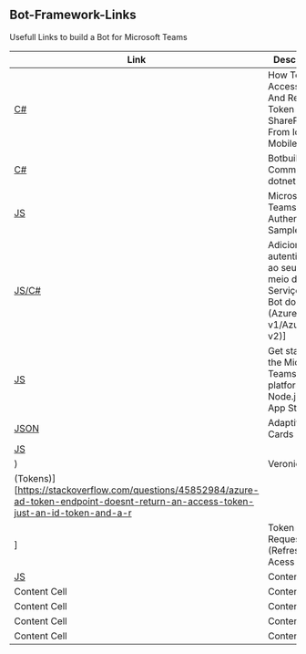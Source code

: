 ## Bot-Framework-Links
Usefull Links to build a Bot for Microsoft Teams

| Link  | Description |
| ------------- | ------------- |
| [C#](https://www.c-sharpcorner.com/article/how-to-get-access-token-and-refresh-token-for-sharepoint-from-ionic-3-mobile-app/) | How To Get Access Token And Refresh Token For SharePoint From Ionic 3 Mobile App  |
| [C#](https://github.com/BotBuilderCommunity/botbuilder-community-dotnet)  | Botbuilder Community dotnet  |
| [JS](https://github.com/OfficeDev/microsoft-teams-sample-auth-node/tree/e84020562d7c8b83f4a357a4a4d91298c5d2989d)  | Microsoft Teams Authentication Sample  |
| [JS/C#](https://docs.microsoft.com/pt-br/azure/bot-service/bot-builder-authentication?view=azure-bot-service-4.0&tabs=javascript)  | Adicionar autenticação ao seu bot por meio do Serviço de Bot do Azure (Azure AD v1/Azure AD v2)] |
| [JS](https://docs.microsoft.com/en-us/microsoftteams/platform/get-started/get-started-nodejs-app-studio)  | Get started on the Microsoft Teams platform with Node.js and App Studio  |
| [JSON](https://acdesignerbeta.azurewebsites.net/)  | Adaptive Cards - Editor  |
| [JS](https://github.com/SharePoint/PnP/tree/master/Solutions/O365.Modern.Provisioning/VeronicaBot)
)  | Veronica BOT  |
| (Tokens)][https://stackoverflow.com/questions/45852984/azure-ad-token-endpoint-doesnt-return-an-access-token-just-an-id-token-and-a-r
]  | Token Request (Refresh & Acess Token)  |
| [JS]()  | Content Cell  |
| Content Cell  | Content Cell  |
| Content Cell  | Content Cell  |
| Content Cell  | Content Cell  |
| Content Cell  | Content Cell  |



